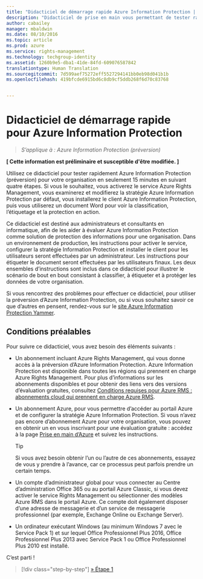 ```yaml
---
title: "Didacticiel de démarrage rapide Azure Information Protection | Azure Rights Management"
description: "Didacticiel de prise en main vous permettant de tester rapidement Microsoft Azure Information Protection dans votre organisation en seulement quatre étapes et moins de 15 minutes."
author: cabailey
manager: mbaldwin
ms.date: 08/10/2016
ms.topic: article
ms.prod: azure
ms.service: rights-management
ms.technology: techgroup-identity
ms.assetid: 1260b9e5-dba1-41de-84fd-609076587842
translationtype: Human Translation
ms.sourcegitcommit: 7d599aef75272eff5527294141bb0eb98d041b1b
ms.openlocfilehash: 419bfcde6915bd6c8db9cf5ddb268f6d70c83768


---
```


# Didacticiel de démarrage rapide pour Azure Information Protection 

>*S’applique à : Azure Information Protection (préversion)*

**[ Cette information est préliminaire et susceptible d'être modifiée. ]**

Utilisez ce didacticiel pour tester rapidement Azure Information Protection (préversion) pour votre organisation en seulement 15 minutes en suivant quatre étapes. Si vous le souhaitez, vous activerez le service Azure Rights Management, vous examinerez et modifierez la stratégie Azure Information Protection par défaut, vous installerez le client Azure Information Protection, puis vous utiliserez un document Word pour voir la classification, l’étiquetage et la protection en action.

Ce didacticiel est destiné aux administrateurs et consultants en informatique, afin de les aider à évaluer Azure Information Protection comme solution de protection des informations pour une organisation. Dans un environnement de production, les instructions pour activer le service, configurer la stratégie Information Protection et installer le client pour les utilisateurs seront effectuées par un administrateur. Les instructions pour étiqueter le document seront effectuées par les utilisateurs finaux. Les deux ensembles d’instructions sont inclus dans ce didacticiel pour illustrer le scénario de bout en bout consistant à classifier, à étiqueter et à protéger les données de votre organisation. 

Si vous rencontrez des problèmes pour effectuer ce didacticiel, pour utiliser la préversion d’Azure Information Protection, ou si vous souhaitez savoir ce que d’autres en pensent, rendez-vous sur le [site Azure Information Protection Yammer](https://www.yammer.com/askipteam/#/threads/inGroup?type=in_group&feedId=8652489&view=all).

## Conditions préalables 
Pour suivre ce didacticiel, vous avez besoin des éléments suivants :

- Un abonnement incluant Azure Rights Management, qui vous donne accès à la préversion d’Azure Information Protection. Azure Information Protection est disponible dans toutes les régions qui prennent en charge Azure Rights Management. Pour plus d’informations sur les abonnements disponibles et pour obtenir des liens vers des versions d’évaluation gratuites, consultez [Conditions requises pour Azure RMS : abonnements cloud qui prennent en charge Azure RMS](../get-started/requirements-subscriptions.md).

- Un abonnement Azure, pour vous permettre d’accéder au portail Azure et de configurer la stratégie Azure Information Protection. Si vous n’avez pas encore d’abonnement Azure pour votre organisation, vous pouvez en obtenir un en vous inscrivant pour une évaluation gratuite : accédez à la page [Prise en main d’Azure](https://account.windowsazure.com/organization) et suivez les instructions.

  > [!TIP] 
  > Si vous avez besoin obtenir l’un ou l’autre de ces abonnements, essayez de vous y prendre à l’avance, car ce processus peut parfois prendre un certain temps.

- Un compte d’administrateur global pour vous connecter au Centre d’administration Office 365 ou au portail Azure Classic, si vous devez activer le service Rights Management ou sélectionner des modèles Azure RMS dans le portail Azure. Ce compte doit également disposer d’une adresse de messagerie et d’un service de messagerie professionnel (par exemple, Exchange Online ou Exchange Server).

- Un ordinateur exécutant Windows (au minimum Windows 7 avec le Service Pack 1) et sur lequel Office Professionnel Plus 2016, Office Professionnel Plus 2013 avec Service Pack 1 ou Office Professionnel Plus 2010 est installé. 

C’est parti !

>[!div class="step-by-step"]
[&#187; Étape 1](infoprotect-tutorial-step1.md)





<!--HONumber=Aug16_HO2-->


